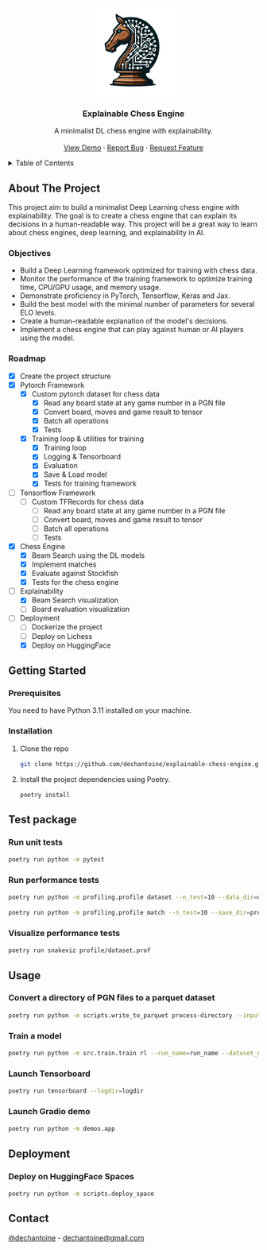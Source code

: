 <!-- PROJECT LOGO -->
<br />
<div align="center">
  <a href="https://github.com/dechantoine/explainable-chess-engine">
    <img src="images/xplainable.png" alt="Logo" width="180" height="180">
  </a>

  <h3 align="center">Explainable Chess Engine</h3>

  <p align="center">
    A minimalist DL chess engine with explainability.
    <br />
    <br />
    <a href="https://huggingface.co/spaces/dechantoine/explainable-chess-engine">View Demo</a>
    ·
    <a href="https://github.com/dechantoine/explainable-chess-engine">Report Bug</a>
    ·
    <a href="https://github.com/dechantoine/explainable-chess-engine">Request Feature</a>
  </p>
</div>

<!-- TABLE OF CONTENTS -->
<details>
  <summary>Table of Contents</summary>
  <ol>
    <li>
      <a href="#about-the-project">About The Project</a>
      <ul>
        <li><a href="#objectives">Objectives</a></li>
        <li><a href="#roadmap">Roadmap</a></li>
      </ul>
    </li>
    <li>
      <a href="#getting-started">Getting Started</a>
      <ul>
        <li><a href="#prerequisites">Prerequisites</a></li>
        <li><a href="#installation">Installation</a></li>
      </ul>
    </li>
    <li><a href="#usage">Usage</a></li>
    <li><a href="#license">License</a></li>
    <li><a href="#contact">Contact</a></li>
  </ol>
</details>

<!-- ABOUT -->

## About The Project

This project aim to build a minimalist Deep Learning chess engine with explainability.
The goal is to create a chess engine that can explain its decisions in a human-readable way.
This project will be a great way to learn about chess engines, deep learning, and explainability in AI.

### Objectives

- Build a Deep Learning framework optimized for training with chess data.
- Monitor the performance of the training framework to optimize training time, CPU/GPU usage, and memory usage.
- Demonstrate proficiency in PyTorch, Tensorflow, Keras and Jax.
- Build the best model with the minimal number of parameters for several ELO levels.
- Create a human-readable explanation of the model's decisions.
- Implement a chess engine that can play against human or AI players using the model.

### Roadmap

- [x] Create the project structure
- [x] Pytorch Framework
  - [x] Custom pytorch dataset for chess data
    - [x] Read any board state at any game number in a PGN file
    - [x] Convert board, moves and game result to tensor
    - [x] Batch all operations
    - [x] Tests
  - [x] Training loop & utilities for training
    - [x] Training loop
    - [x] Logging & Tensorboard
    - [x] Evaluation
    - [x] Save & Load model
    - [x] Tests for training framework
- [ ] Tensorflow Framework
  - [ ] Custom TFRecords for chess data
    - [ ] Read any board state at any game number in a PGN file
    - [ ] Convert board, moves and game result to tensor
    - [ ] Batch all operations
    - [ ] Tests
- [x] Chess Engine
  - [x] Beam Search using the DL models
  - [x] Implement matches
  - [x] Evaluate against Stockfish
  - [x] Tests for the chess engine
- [ ] Explainability
  - [x] Beam Search visualization
  - [ ] Board evaluation visualization
- [ ] Deployment
  - [ ] Dockerize the project
  - [ ] Deploy on Lichess
  - [x] Deploy on HuggingFace

<!-- GETTING STARTED -->

## Getting Started

### Prerequisites

You need to have Python 3.11 installed on your machine.

### Installation

1. Clone the repo
   ```sh
   git clone https://github.com/dechantoine/explainable-chess-engine.git
   ```
2. Install the project dependencies using Poetry.
   ```sh
   poetry install
   ```

## Test package

### Run unit tests

```sh
poetry run python -m pytest
```

### Run performance tests

```sh
poetry run python -m profiling.profile dataset --n_test=10 --data_dir=data --save_dir=profile
```

```sh
poetry run python -m profiling.profile match --n_test=10 --save_dir=profile --max_workers=8
```

### Visualize performance tests

```sh
poetry run snakeviz profile/dataset.prof
```

## Usage

### Convert a directory of PGN files to a parquet dataset

```sh
poetry run python -m scripts.write_to_parquet process-directory --input_path=sample_data --output_path=parquet_data
```

### Train a model

```sh
poetry run python -m src.train.train rl --run_name=run_name --dataset_num_workers=8 --dataloaders_num_workers=2 --train_size=0.9 --n_epochs=20 --batch_size=64 --lr=0.1 --gamma=0.99 --log_sampling=0.05 --eval_sampling=1.0 --checkpoint_dir=checkpoints --log_dir=logdir
```

### Launch Tensorboard

```sh
poetry run tensorboard --logdir=logdir
```

### Launch Gradio demo

```sh
poetry run python -m demos.app
```

## Deployment

### Deploy on HuggingFace Spaces

```sh
poetry run python -m scripts.deploy_space
```

<!-- CONTACT -->

## Contact

[@dechantoine](https://twitter.com/AI_bIAses) - dechantoine@gmail.com
